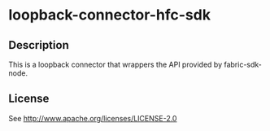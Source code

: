 # loopback-connector-hfc-sdk

## Description
This is a loopback connector that wrappers the API provided by fabric-sdk-node.

## License
See http://www.apache.org/licenses/LICENSE-2.0
